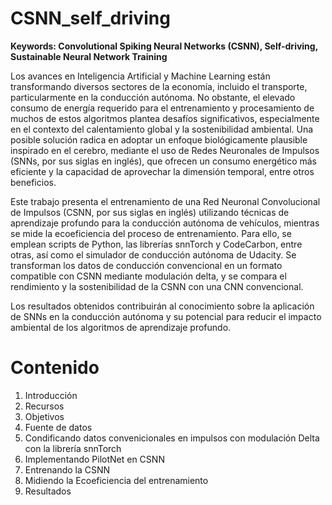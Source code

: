 # CSNN_self_driving


**Keywords: Convolutional Spiking Neural Networks (CSNN), Self-driving, Sustainable Neural Network Training**

Los avances en Inteligencia Artificial y Machine Learning están transformando diversos sectores de la economía, incluido el transporte, particularmente en la conducción autónoma. No obstante, el elevado consumo de energía requerido para el entrenamiento y procesamiento de muchos de estos algoritmos plantea desafíos significativos, especialmente en el contexto del calentamiento global y la sostenibilidad ambiental. Una posible solución radica en adoptar un enfoque biológicamente plausible inspirado en el cerebro, mediante el uso de Redes Neuronales de Impulsos (SNNs, por sus siglas en inglés), que ofrecen un consumo energético más eficiente y la capacidad de aprovechar la dimensión temporal, entre otros beneficios.

Este trabajo presenta el entrenamiento de una Red Neuronal Convolucional de Impulsos (CSNN, por sus siglas en inglés) utilizando técnicas de aprendizaje profundo para la conducción autónoma de vehículos, mientras se mide la ecoeficiencia del proceso de entrenamiento. Para ello, se emplean scripts de Python, las librerías snnTorch y CodeCarbon, entre otras, así como el simulador de conducción autónoma de Udacity. Se transforman los datos de conducción convencional en un formato compatible con CSNN mediante modulación delta, y se compara el rendimiento y la sostenibilidad de la CSNN con una CNN convencional.

Los resultados obtenidos contribuirán al conocimiento sobre la aplicación de SNNs en la conducción autónoma y su potencial para reducir el impacto ambiental de los algoritmos de aprendizaje profundo.

# Contenido

1. Introducción
2. Recursos
3. Objetivos
4. Fuente de datos 
5. Condificando datos convenicionales en impulsos con modulación Delta con la librería snnTorch
6. Implementando PilotNet en CSNN
7. Entrenando la CSNN
8. Midiendo la Ecoeficiencia del entrenamiento
9. Resultados
